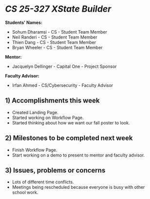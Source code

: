 # *CS 25-327 XState Builder*

**Students' Names:**
 - Sohum Dharamsi - CS - Student Team Member
 - Neil Randeri - CS - Student Team Member
 - Thien Dang - CS - Student Team Member
 - Bryan Wheeler - CS - Student Team Member
   
**Mentor:**
 - Jacquelyn Dellinger - Capital One - Project Sponsor
   
**Faculty Advisor:**
 - Irfan Ahmed - CS/Cybersecurity - Faculty Advisor
 
## 1) Accomplishments this week ##
   - Created Landing Page.
   - Started working on Workflow Page.
   - Started thinking about how we want our fall poster to look.

## 2) Milestones to be completed next week ##
   - Finish Workflow Page.
   - Start working on a demo to present to mentor and faculty advisor. 

## 3) Issues, problems or concerns ##
   - Lots of different time conflicts.
   - Meetings being rescheduled because everyone is busy with other school work.
   


